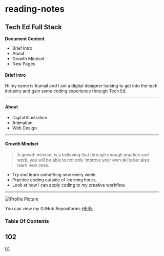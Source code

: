 # reading-notes
## Tech Ed Full Stack

**Document Content**
- Brief Intro
- About
- Growth Mindset
- New Pages

#### Brief Intro

Hi my name is Kumail and I am a digital designer looking to get into the tech industry and gain some coding experience through Tech Ed.

***

#### About

- Digital Illustration
- Animation
- Web Design

***

#### Growth Mindset

> A growth mindset is a believing that through enough practice and work, you will be able to not only improve your own skills but also learn new ones.

- Try and learn something new every week.
- Practice coding outside of learning hours.
- Look at how I can apply coding to my creative workflow.

***

![Profile Picture](file:///Users/kumail/Downloads/Untitled%20design.png)

You can view my GitHub Repositories [HERE](https://github.com/KYT01)

### Table Of Contents

## 102

[01](https://github.com/KYT01/reading-notes/blob/main/102/01.md)
